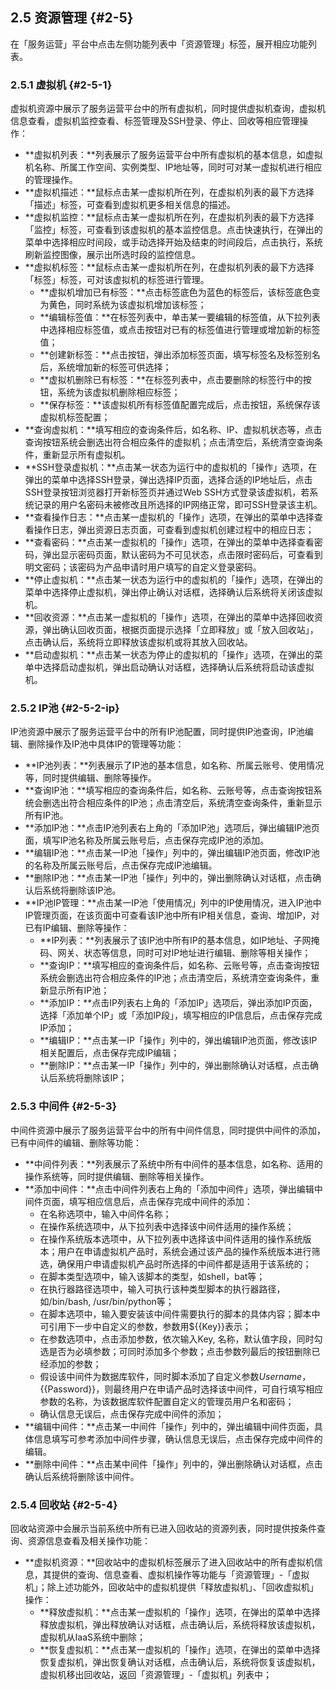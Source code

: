 ## 2.5 资源管理 {#2-5}

在「服务运营」平台中点击左侧功能列表中「资源管理」标签，展开相应功能列表。

### 2.5.1 虚拟机 {#2-5-1}

虚拟机资源中展示了服务运营平台中的所有虚拟机，同时提供虚拟机查询，虚拟机信息查看，虚拟机监控查看、标签管理及SSH登录、停止、回收等相应管理操作：

*  **虚拟机列表：**列表展示了服务运营平台中所有虚拟机的基本信息，如虚拟机名称、所属工作空间、实例类型、IP地址等，同时可对某一虚拟机进行相应的管理操作。
*  **虚拟机描述：**鼠标点击某一虚拟机所在列，在虚拟机列表的最下方选择「描述」标签，可查看到虚拟机更多相关信息的描述。
*  **虚拟机监控：**鼠标点击某一虚拟机所在列，在虚拟机列表的最下方选择「监控」标签，可查看到该虚拟机的基本监控信息。点击快速执行，在弹出的菜单中选择相应时间段，或手动选择开始及结束的时间段后，点击执行，系统刷新监控图像，展示出所选时段的监控信息。
*  **虚拟机标签：**鼠标点击某一虚拟机所在列，在虚拟机列表的最下方选择「标签」标签，可对该虚拟机的标签进行管理。
    *  **虚拟机增加已有标签：**点击标签底色为蓝色的标签后，该标签底色变为黄色，同时系统为该虚拟机增加该标签；
    *  **编辑标签值：**在标签列表中，单击某一要编辑的标签值，从下拉列表中选择相应标签值，或点击按钮对已有的标签值进行管理或增加新的标签值；
    *  **创建新标签：**点击按钮，弹出添加标签页面，填写标签名及标签别名后，系统增加新的标签可供选择；
    *  **虚拟机删除已有标签：**在标签列表中，点击要删除的标签行中的按钮，系统为该虚拟机删除相应标签；
    *  **保存标签：**该虚拟机所有标签值配置完成后，点击按钮，系统保存该虚拟机标签配置；
*  **查询虚拟机：**填写相应的查询条件后，如名称、IP、虚拟机状态等，点击查询按钮系统会删选出符合相应条件的虚拟机；点击清空后，系统清空查询条件，重新显示所有虚拟机。
*  **SSH登录虚拟机：**点击某一状态为运行中的虚拟机的「操作」选项，在弹出的菜单中选择SSH登录，弹出选择IP页面，选择合适的IP地址后，点击SSH登录按钮浏览器打开新标签页并通过Web SSH方式登录该虚拟机，若系统记录的用户名密码未被修改且所选择的IP网络正常，即可SSH登录该主机。
*  **查看操作日志：**点击某一虚拟机的「操作」选项，在弹出的菜单中选择查看操作日志，弹出资源日志页面，可查看到虚拟机创建过程中的相应日志；
*  **查看密码：**点击某一虚拟机的「操作」选项，在弹出的菜单中选择查看密码，弹出显示密码页面，默认密码为不可见状态，点击限时密码后，可查看到明文密码；该密码为产品申请时用户填写的自定义登录密码。
*  **停止虚拟机：**点击某一状态为运行中的虚拟机的「操作」选项，在弹出的菜单中选择停止虚拟机，弹出停止确认对话框，选择确认后系统将关闭该虚拟机。
*  **回收资源：**点击某一虚拟机的「操作」选项，在弹出的菜单中选择回收资源，弹出确认回收页面，根据页面提示选择「立即释放」或「放入回收站」，点击确认后，系统将立即释放该虚拟机或将其放入回收站。
*  **启动虚拟机：**点击某一状态为停止的虚拟机的「操作」选项，在弹出的菜单中选择启动虚拟机，弹出启动确认对话框，选择确认后系统将启动该虚拟机。

### 2.5.2 IP池 {#2-5-2-ip}

IP池资源中展示了服务运营平台中的所有IP池配置，同时提供IP池查询，IP池编辑、删除操作及IP池中具体IP的管理等功能：

*  **IP池列表：**列表展示了IP池的基本信息，如名称、所属云账号、使用情况等，同时提供编辑、删除等操作。
*  **查询IP池：**填写相应的查询条件后，如名称、云账号等，点击查询按钮系统会删选出符合相应条件的IP池；点击清空后，系统清空查询条件，重新显示所有IP池。
*  **添加IP池：**点击IP池列表右上角的「添加IP池」选项后，弹出编辑IP池页面，填写IP池名称及所属云账号后，点击保存完成IP池的添加。
*  **编辑IP池：**点击某一IP池「操作」列中的，弹出编辑IP池页面，修改IP池的名称及所属云账号后，点击保存完成IP池编辑。
*  **删除IP池：**点击某一IP池「操作」列中的，弹出删除确认对话框，点击确认后系统将删除该IP池。
*  **IP池IP管理：**点击某一IP池「使用情况」列中的IP使用情况，进入IP池中IP管理页面，在该页面中可查看该IP池中所有IP相关信息，查询、增加IP，对已有IP编辑、删除等操作：
    *  **IP列表：**列表展示了该IP池中所有IP的基本信息，如IP地址、子网掩码、网关、状态等信息，同时可对IP地址进行编辑、删除等相关操作；
    *  **查询IP：**填写相应的查询条件后，如名称、云账号等，点击查询按钮系统会删选出符合相应条件的IP池；点击清空后，系统清空查询条件，重新显示所有IP池；
    *  **添加IP：**点击IP列表右上角的「添加IP」选项后，弹出添加IP页面，选择「添加单个IP」或「添加IP段」，填写相应的IP信息后，点击保存完成IP添加；
    *  **编辑IP：**点击某一IP「操作」列中的，弹出编辑IP池页面，修改该IP相关配置后，点击保存完成IP编辑；
    *  **删除IP：**点击某一IP「操作」列中的，弹出删除确认对话框，点击确认后系统将删除该IP；

### 2.5.3 中间件 {#2-5-3}

中间件资源中展示了服务运营平台中的所有中间件信息，同时提供中间件的添加，已有中间件的编辑、删除等功能：

*  **中间件列表：**列表展示了系统中所有中间件的基本信息，如名称、适用的操作系统等，同时提供编辑、删除等相关操作。
*  **添加中间件：**点击中间件列表右上角的「添加中间件」选项，弹出编辑中间件页面，填写相应信息后，点击保存完成中间件的添加：
    *  在名称选项中，输入中间件名称；
    *  在操作系统选项中，从下拉列表中选择该中间件适用的操作系统；
    *  在操作系统版本选项中，从下拉列表中选择该中间件适用的操作系统版本；用户在申请虚拟机产品时，系统会通过该产品的操作系统版本进行筛选，确保用户申请虚拟机产品时所选择的中间件都是适用于该系统的；
    *  在脚本类型选项中，输入该脚本的类型，如shell，bat等；
    *  在执行器路径选项中，输入可执行该种类型脚本的执行器路径，如/bin/bash, /usr/bin/python等；
    *  在脚本选项中，输入要安装该中间件需要执行的脚本的具体内容；脚本中可引用下一步中自定义的参数，参数用$\{\{Key\}\}表示；
    *  在参数选项中，点击添加参数，依次输入Key, 名称，默认值字段，同时勾选是否为必填参数；可同时添加多个参数；点击参数列最后的按钮删除已经添加的参数；
    *  假设该中间件为数据库软件，同时脚本添加了自定义参数${{Username}}，${{Password}}，则最终用户在申请产品时选择该中间件，可自行填写相应参数的名称，为该数据库软件配置自定义的管理员用户名和密码；
    *  确认信息无误后，点击保存完成中间件的添加；
*  **编辑中间件：**点击某一中间件「操作」列中的，弹出编辑中间件页面，具体信息填写可参考添加中间件步骤，确认信息无误后，点击保存完成中间件的编辑。
*  **删除中间件：**点击某中间件「操作」列中的，弹出删除确认对话框，点击确认后系统将删除该中间件。

### 2.5.4 回收站 {#2-5-4}

回收站资源中会展示当前系统中所有已进入回收站的资源列表，同时提供按条件查询、资源信息查看及相关操作功能：

*  **虚拟机资源：**回收站中的虚拟机标签展示了进入回收站中的所有虚拟机信息，其提供的查询、信息查看、虚拟机操作等功能与「资源管理」-「虚拟机」；除上述功能外，回收站中的虚拟机提供「释放虚拟机」、「回收虚拟机」操作：
    *  **释放虚拟机：**点击某一虚拟机的「操作」选项，在弹出的菜单中选择释放虚拟机，弹出释放确认对话框，点击确认后，系统将释放该虚拟机，虚拟机从IaaS系统中删除；
    *  **恢复虚拟机：**点击某一虚拟机的「操作」选项，在弹出的菜单中选择恢复虚拟机，弹出恢复确认对话框，点击确认后，系统将恢复该虚拟机，虚拟机移出回收站，返回「资源管理」-「虚拟机」列表中；